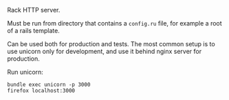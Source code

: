 Rack HTTP server.

Must be run from  directory that contains a `config.ru` file, for example a root of a rails template.

Can be used both for production and tests. The most common setup is to use unicorn only for development, and use it behind nginx server for production.

Run unicorn:

    bundle exec unicorn -p 3000
    firefox localhost:3000
